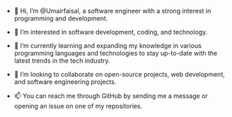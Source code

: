 - 👋 Hi, I’m @Umairfaisal, a software engineer with a strong interest in programming and development.

- 👀 I’m interested in software development, coding, and technology.

- 🌱 I’m currently learning and expanding my knowledge in various programming languages and technologies to stay up-to-date with the latest trends in the tech industry.

- 💞️ I’m looking to collaborate on open-source projects, web development, and software engineering projects.

- 📫 You can reach me through GitHub by sending me a message or opening an issue on one of my repositories.
